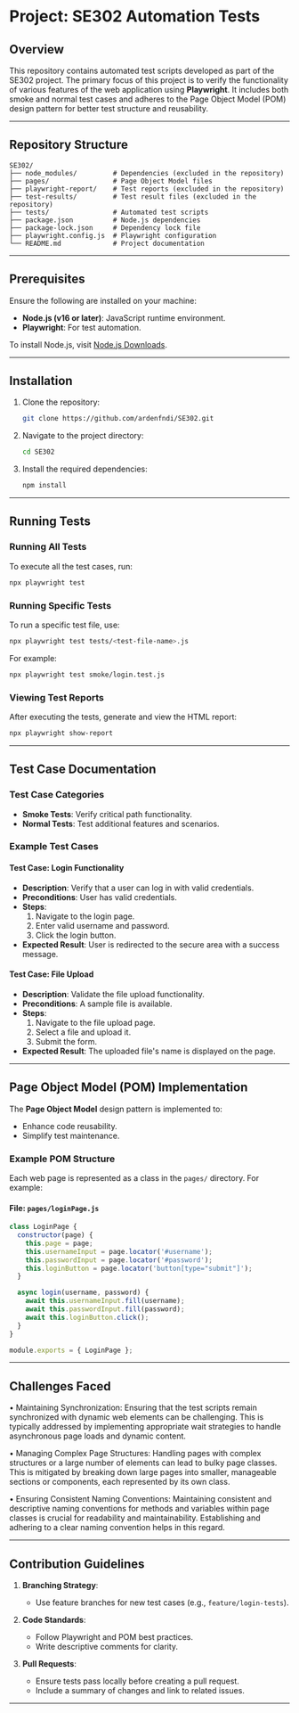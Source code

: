 # Project: SE302 Automation Tests

## Overview
This repository contains automated test scripts developed as part of the SE302 project. The primary focus of this project is to verify the functionality of various features of the web application using **Playwright**. It includes both smoke and normal test cases and adheres to the Page Object Model (POM) design pattern for better test structure and reusability.

---

## Repository Structure

```plaintext
SE302/
├── node_modules/         # Dependencies (excluded in the repository)
├── pages/                # Page Object Model files
├── playwright-report/    # Test reports (excluded in the repository)
├── test-results/         # Test result files (excluded in the repository)
├── tests/                # Automated test scripts
├── package.json          # Node.js dependencies
├── package-lock.json     # Dependency lock file
├── playwright.config.js  # Playwright configuration
└── README.md             # Project documentation
```

---

## Prerequisites

Ensure the following are installed on your machine:
- **Node.js (v16 or later)**: JavaScript runtime environment.
- **Playwright**: For test automation.

To install Node.js, visit [Node.js Downloads](https://nodejs.org/).

---

## Installation

1. Clone the repository:
   ```bash
   git clone https://github.com/ardenfndi/SE302.git
   ```
2. Navigate to the project directory:
   ```bash
   cd SE302
   ```
3. Install the required dependencies:
   ```bash
   npm install
   ```

---

## Running Tests

### Running All Tests
To execute all the test cases, run:
```bash
npx playwright test
```

### Running Specific Tests
To run a specific test file, use:
```bash
npx playwright test tests/<test-file-name>.js
```
For example:
```bash
npx playwright test smoke/login.test.js
```

### Viewing Test Reports
After executing the tests, generate and view the HTML report:
```bash
npx playwright show-report
```

---

## Test Case Documentation

### Test Case Categories
- **Smoke Tests**: Verify critical path functionality.
- **Normal Tests**: Test additional features and scenarios.

### Example Test Cases
#### Test Case: Login Functionality
- **Description**: Verify that a user can log in with valid credentials.
- **Preconditions**: User has valid credentials.
- **Steps**:
  1. Navigate to the login page.
  2. Enter valid username and password.
  3. Click the login button.
- **Expected Result**: User is redirected to the secure area with a success message.

#### Test Case: File Upload
- **Description**: Validate the file upload functionality.
- **Preconditions**: A sample file is available.
- **Steps**:
  1. Navigate to the file upload page.
  2. Select a file and upload it.
  3. Submit the form.
- **Expected Result**: The uploaded file's name is displayed on the page.

---

## Page Object Model (POM) Implementation

The **Page Object Model** design pattern is implemented to:
- Enhance code reusability.
- Simplify test maintenance.

### Example POM Structure
Each web page is represented as a class in the `pages/` directory. For example:

#### File: `pages/loginPage.js`
```javascript
class LoginPage {
  constructor(page) {
    this.page = page;
    this.usernameInput = page.locator('#username');
    this.passwordInput = page.locator('#password');
    this.loginButton = page.locator('button[type="submit"]');
  }

  async login(username, password) {
    await this.usernameInput.fill(username);
    await this.passwordInput.fill(password);
    await this.loginButton.click();
  }
}

module.exports = { LoginPage };
```

---

## Challenges Faced

• Maintaining Synchronization: Ensuring that the test scripts remain synchronized with 
dynamic web elements can be challenging. This is typically addressed by implementing 
appropriate wait strategies to handle asynchronous page loads and dynamic content. 

• Managing Complex Page Structures: Handling pages with complex structures or a large 
number of elements can lead to bulky page classes. This is mitigated by breaking down 
large pages into smaller, manageable sections or components, each represented by its 
own class. 

• Ensuring Consistent Naming Conventions: Maintaining consistent and descriptive 
naming conventions for methods and variables within page classes is crucial for 
readability and maintainability. Establishing and adhering to a clear naming convention 
helps in this regard. 


---

## Contribution Guidelines

1. **Branching Strategy**:
   - Use feature branches for new test cases (e.g., `feature/login-tests`).

2. **Code Standards**:
   - Follow Playwright and POM best practices.
   - Write descriptive comments for clarity.

3. **Pull Requests**:
   - Ensure tests pass locally before creating a pull request.
   - Include a summary of changes and link to related issues.

---
